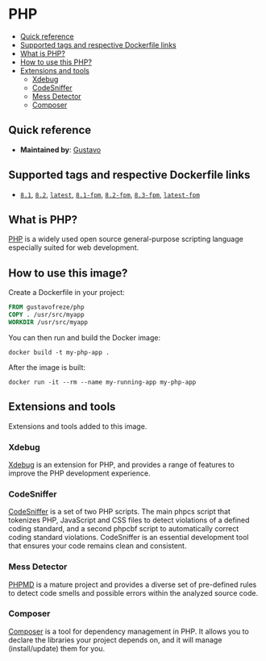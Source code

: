 # PHP

* [Quick reference](#reference)
* [Supported tags and respective Dockerfile links](#tags)
* [What is PHP?](#php)
* [How to use this PHP?](#use)
* [Extensions and tools](#extensions)
    - [Xdebug](#xdebug)
    - [CodeSniffer](#code_sniffer)
    - [Mess Detector](#mess_detector)
    - [Composer](#composer)

<div id='reference'></div> 

## Quick reference

- **Maintained by**: [Gustavo](https://github.com/gustavofreze)

<div id='tags'></div> 

## Supported tags and respective Dockerfile links

- [`8.1`](https://github.com/gustavofreze/docker-images/blob/main/php/8.1/alpine/Dockerfile),
  [`8.2`](https://github.com/gustavofreze/docker-images/blob/main/php/8.2/alpine/Dockerfile),
  [`latest`](https://github.com/gustavofreze/docker-images/blob/main/php/latest/alpine/Dockerfile),
  [`8.1-fpm`](https://github.com/gustavofreze/docker-images/blob/main/php/8.1/alpine-fpm/Dockerfile),
  [`8.2-fpm`](https://github.com/gustavofreze/docker-images/blob/main/php/8.2/alpine-fpm/Dockerfile),
  [`8.3-fpm`](https://github.com/gustavofreze/docker-images/blob/main/php/8.3/alpine-fpm/Dockerfile),
  [`latest-fpm`](https://github.com/gustavofreze/docker-images/blob/main/php/latest/alpine-fpm/Dockerfile)

<div id='php'></div> 

## What is PHP?

[PHP](https://www.php.net) is a widely used open source general-purpose scripting language especially suited for
web development.

<div id='use'></div> 

## How to use this image?

Create a Dockerfile in your project:

```dockerfile
FROM gustavofreze/php
COPY . /usr/src/myapp
WORKDIR /usr/src/myapp
```

You can then run and build the Docker image:

```shell
docker build -t my-php-app .
```

After the image is built:

```shell
docker run -it --rm --name my-running-app my-php-app
```

<div id='extensions'></div> 

## Extensions and tools

Extensions and tools added to this image.

<div id='xdebug'></div> 

### Xdebug

[Xdebug](https://xdebug.org) is an extension for PHP, and provides a range of features to improve the PHP development
experience.

<div id='code_sniffer'></div> 

### CodeSniffer

[CodeSniffer](https://github.com/squizlabs/PHP_CodeSniffer) is a set of two PHP scripts. The main phpcs script that
tokenizes PHP, JavaScript and CSS files to detect violations of a defined coding standard, and a second phpcbf script to
automatically correct coding standard violations. CodeSniffer is an essential development tool that ensures your code
remains clean and consistent.

<div id='mess_detector'></div> 

### Mess Detector

[PHPMD](https://phpmd.org) is a mature project and provides a diverse set of pre-defined rules to detect code smells and
possible errors within the analyzed source code.

<div id='composer'></div> 

### Composer

[Composer](https://getcomposer.org) is a tool for dependency management in PHP. It allows you to declare the libraries
your project depends on, and it will manage (install/update) them for you.
